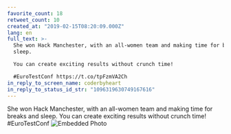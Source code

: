 ```yaml
---
favorite_count: 18
retweet_count: 10
created_at: "2019-02-15T08:20:09.000Z"
lang: en
full_text: >-
  She won Hack Manchester, with an all-women team and making time for breaks and
  sleep.

  You can create exciting results without crunch time!

  #EuroTestConf https://t.co/tpFzmVA2Ch
in_reply_to_screen_name: coderbyheart
in_reply_to_status_id_str: "1096319630749167616"
---
```


She won Hack Manchester, with an all-women team and making time for breaks and
sleep. You can create exciting results without crunch time! #EuroTestConf
![Embedded Photo](https://twitter-media-coderbyheart.s3.eu-north-1.amazonaws.com/1096323264945799169-DzbsMMlXcAEJPs_.jpg)
